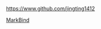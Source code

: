 
<!-- Give link to your github home page -->
<span id="github">https://www.github.com/jingting1412</span>

<!-- [CS3281: Give your NUS-OSS project][CS3282: give your internal and external projects related to the module] -->
<span id="projects">[MarkBind](https://github.com/MarkBind/markbind)</span>
